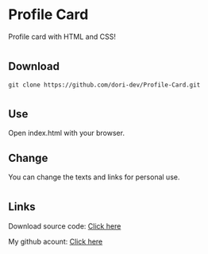 # Profile Card
Profile card with HTML and CSS!

#
## Download
```
git clone https://github.com/dori-dev/Profile-Card.git
```


#
## Use
Open index.html with your browser.

## Change
You can change the texts and links for personal use.

#
## Links

Download source code: [Click here](https://github.com/dori-dev/Profile-Card/archive/refs/heads/main.zip)

My github acount: [Click here](https://github.com/dori-dev/)

